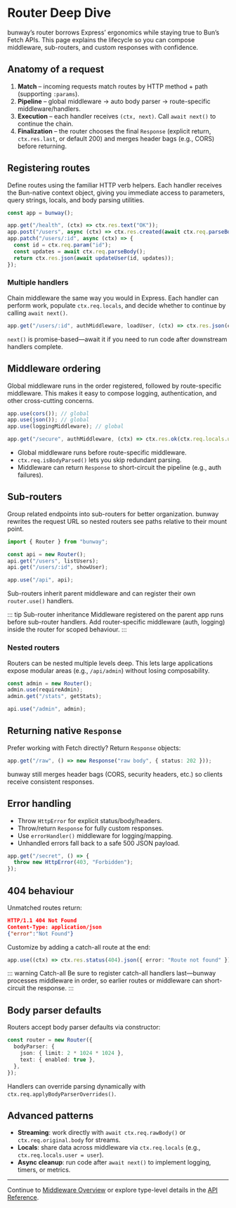 # Router Deep Dive

bunway’s router borrows Express’ ergonomics while staying true to Bun’s Fetch APIs. This page explains the lifecycle so you can compose middleware, sub-routers, and custom responses with confidence.

## Anatomy of a request

1. **Match** – incoming requests match routes by HTTP method + path (supporting `:params`).
2. **Pipeline** – global middleware → auto body parser → route-specific middleware/handlers.
3. **Execution** – each handler receives `(ctx, next)`. Call `await next()` to continue the chain.
4. **Finalization** – the router chooses the final `Response` (explicit return, `ctx.res.last`, or default 200) and merges header bags (e.g., CORS) before returning.

## Registering routes

Define routes using the familiar HTTP verb helpers. Each handler receives the Bun-native context object, giving you immediate access to parameters, query strings, locals, and body parsing utilities.

```ts
const app = bunway();

app.get("/health", (ctx) => ctx.res.text("OK"));
app.post("/users", async (ctx) => ctx.res.created(await ctx.req.parseBody()));
app.patch("/users/:id", async (ctx) => {
  const id = ctx.req.param("id");
  const updates = await ctx.req.parseBody();
  return ctx.res.json(await updateUser(id, updates));
});
```

### Multiple handlers

Chain middleware the same way you would in Express. Each handler can perform work, populate `ctx.req.locals`, and decide whether to continue by calling `await next()`.

```ts
app.get("/users/:id", authMiddleware, loadUser, (ctx) => ctx.res.json(ctx.req.locals.user));
```

`next()` is promise-based—await it if you need to run code after downstream handlers complete.

## Middleware ordering

Global middleware runs in the order registered, followed by route-specific middleware. This makes it easy to compose logging, authentication, and other cross-cutting concerns.

```ts
app.use(cors()); // global
app.use(json()); // global
app.use(loggingMiddleware); // global

app.get("/secure", authMiddleware, (ctx) => ctx.res.ok(ctx.req.locals.user));
```

- Global middleware runs before route-specific middleware.
- `ctx.req.isBodyParsed()` lets you skip redundant parsing.
- Middleware can return `Response` to short-circuit the pipeline (e.g., auth failures).

## Sub-routers

Group related endpoints into sub-routers for better organization. bunway rewrites the request URL so nested routers see paths relative to their mount point.

```ts
import { Router } from "bunway";

const api = new Router();
api.get("/users", listUsers);
api.get("/users/:id", showUser);

app.use("/api", api);
```

Sub-routers inherit parent middleware and can register their own `router.use()` handlers.

::: tip Sub-router inheritance
Middleware registered on the parent app runs before sub-router handlers. Add router-specific middleware (auth, logging) inside the router for scoped behaviour.
:::

### Nested routers

Routers can be nested multiple levels deep. This lets large applications expose modular areas (e.g., `/api/admin`) without losing composability.

```ts
const admin = new Router();
admin.use(requireAdmin);
admin.get("/stats", getStats);

api.use("/admin", admin);
```

## Returning native `Response`

Prefer working with Fetch directly? Return `Response` objects:

```ts
app.get("/raw", () => new Response("raw body", { status: 202 }));
```

bunway still merges header bags (CORS, security headers, etc.) so clients receive consistent responses.

## Error handling

- Throw `HttpError` for explicit status/body/headers.
- Throw/return `Response` for fully custom responses.
- Use `errorHandler()` middleware for logging/mapping.
- Unhandled errors fall back to a safe 500 JSON payload.

```ts
app.get("/secret", () => {
  throw new HttpError(403, "Forbidden");
});
```

## 404 behaviour

Unmatched routes return:

```json
HTTP/1.1 404 Not Found
Content-Type: application/json
{"error":"Not Found"}
```

Customize by adding a catch-all route at the end:

```ts
app.use((ctx) => ctx.res.status(404).json({ error: "Route not found" }));
```

::: warning Catch-all
Be sure to register catch-all handlers last—bunway processes middleware in order, so earlier routes or middleware can short-circuit the response.
:::

## Body parser defaults

Routers accept body parser defaults via constructor:

```ts
const router = new Router({
  bodyParser: {
    json: { limit: 2 * 1024 * 1024 },
    text: { enabled: true },
  },
});
```

Handlers can override parsing dynamically with `ctx.req.applyBodyParserOverrides()`.

## Advanced patterns

- **Streaming**: work directly with `await ctx.req.rawBody()` or `ctx.req.original.body` for streams.
- **Locals**: share data across middleware via `ctx.req.locals` (e.g., `ctx.req.locals.user = user`).
- **Async cleanup**: run code after `await next()` to implement logging, timers, or metrics.

---

Continue to [Middleware Overview](/middleware/index) or explore type-level details in the [API Reference](/api/index.html).
